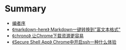 # Summary

* [编者序](README.md)
* [《markdown-here》 Markdown一键转换到"富文本格式"](markdownyi-jian-zhuan-huan-523022-fu-wen-ben-ge-5f0f22.md)
* [《chrono》 让Chrome下载资源更容易](chrono-rang-chrome-xia-zai-zi-yuan-geng-rong-yi.md)
* [《Secure Shell App》 Chrome中开启ssh一种什么体验](secure-shell-app-chromezhong-kai-qi-ssh-yi-zhong-shi-yao-ti-yan.md)

